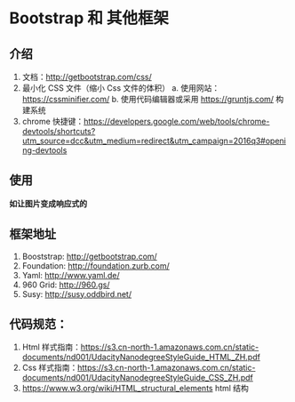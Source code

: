 # Bootstrap 和 其他框架
## 介绍
1. 文档：http://getbootstrap.com/css/
2. 最小化 CSS 文件（缩小 Css 文件的体积）
    a. 使用网站：https://cssminifier.com/
    b. 使用代码编辑器或采用 https://gruntjs.com/ 构建系统
3. chrome 快捷键：https://developers.google.com/web/tools/chrome-devtools/shortcuts?utm_source=dcc&utm_medium=redirect&utm_campaign=2016q3#opening-devtools   
## 使用
**如让图片变成响应式的**



## 框架地址
1. Booststrap: http://getbootstrap.com/
2. Foundation: http://foundation.zurb.com/ 
3. Yaml:  http://www.yaml.de/ 
4. 960 Grid: http://960.gs/ 
5. Susy: http://susy.oddbird.net/ 

## 代码规范：
1. Html 样式指南：https://s3.cn-north-1.amazonaws.com.cn/static-documents/nd001/UdacityNanodegreeStyleGuide_HTML_ZH.pdf
2. Css 样式指南：https://s3.cn-north-1.amazonaws.com.cn/static-documents/nd001/UdacityNanodegreeStyleGuide_CSS_ZH.pdf
3. https://www.w3.org/wiki/HTML_structural_elements html 结构





